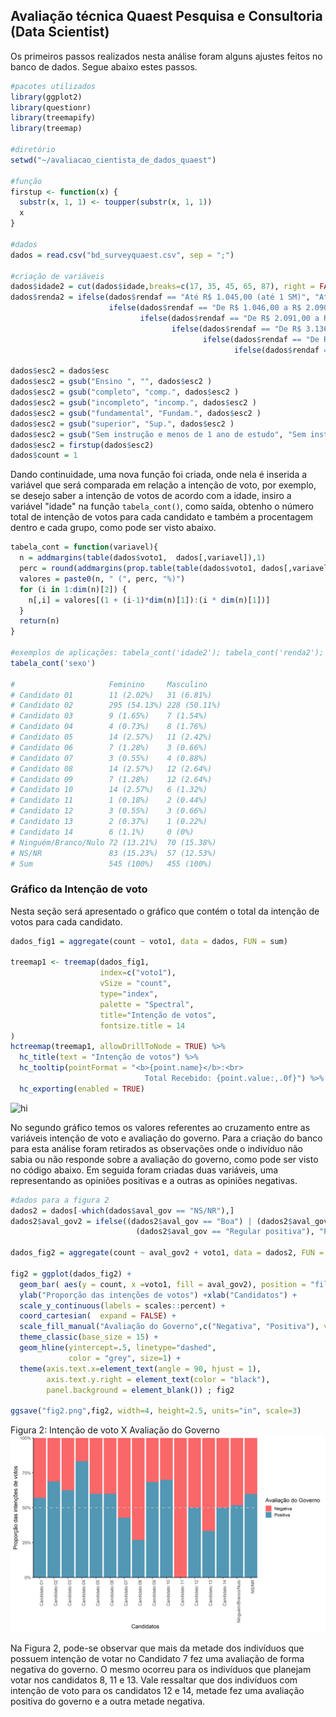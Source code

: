 ## Avaliação técnica Quaest Pesquisa e Consultoria (Data Scientist)

Os primeiros passos realizados nesta análise foram alguns ajustes feitos no banco de dados. Segue abaixo estes passos.
```R
#pacotes utilizados
library(ggplot2)
library(questionr)
library(treemapify)
library(treemap)

#diretório
setwd("~/avaliacao_cientista_de_dados_quaest")

#função
firstup <- function(x) {
  substr(x, 1, 1) <- toupper(substr(x, 1, 1))
  x
}

#dados
dados = read.csv("bd_surveyquaest.csv", sep = ";")

#criação de variáveis
dados$idade2 = cut(dados$idade,breaks=c(17, 35, 45, 65, 87), right = FALSE)
dados$renda2 = ifelse(dados$rendaf == "Até R$ 1.045,00 (até 1 SM)", "Até 1SM",
                      ifelse(dados$rendaf == "De R$ 1.046,00 a R$ 2.090,00 (+ de 1SM até 2 SM)", "+ 1 até 2SM",
                             ifelse(dados$rendaf == "De R$ 2.091,00 a R$ 3.135,00 (+ de 2SM até 3 SM)", "+ 2 até 3SM",
                                    ifelse(dados$rendaf == "De R$ 3.136,00 a R$ 5.225,00 (+ de 3SM até 5 SM)", "+ 3 até 5SM",
                                           ifelse(dados$rendaf == "De R$ 5.226,00 a R$ 10.450,00 (+ de 5SM até 10 SM)", "+ 5 até 10SM",
                                                  ifelse(dados$rendaf == "De R$ 10.451,00 a R$ 15.675,00 (+ de 10SM até 15 SM)", "+ 10 até 15SM" , "+ 15"))))))

dados$esc2 = dados$esc
dados$esc2 = gsub("Ensino ", "", dados$esc2 )
dados$esc2 = gsub("completo", "comp.", dados$esc2 )
dados$esc2 = gsub("incompleto", "incomp.", dados$esc2 )
dados$esc2 = gsub("fundamental", "Fundam.", dados$esc2 )
dados$esc2 = gsub("superior", "Sup.", dados$esc2 )
dados$esc2 = gsub("Sem instrução e menos de 1 ano de estudo", "Sem instr. e menos de 1 ano de estudo", dados$esc2 )
dados$esc2 = firstup(dados$esc2)
dados$count = 1
```


Dando continuidade, uma nova função foi criada, onde nela é inserida a variável que será comparada em relação a intenção de voto, por exemplo, se desejo saber a intenção de votos de acordo com a idade, insiro a variável "idade" na função `tabela_cont()`, como saída, obtenho o número total de intenção de votos para cada candidato e também a procentagem dentro e cada grupo, como pode ser visto abaixo.
```R
tabela_cont = function(variavel){
  n = addmargins(table(dados$voto1,  dados[,variavel]),1)
  perc = round(addmargins(prop.table(table(dados$voto1, dados[,variavel]), margin=2)*100,1),2)
  valores = paste0(n, " (", perc, "%)")
  for (i in 1:dim(n)[2]) {
    n[,i] = valores[(1 + (i-1)*dim(n)[1]):(i * dim(n)[1])]
  }
  return(n)
}

#exemplos de aplicações: tabela_cont('idade2'); tabela_cont('renda2'); tabela_cont('esc2'); tabela_cont('aval_gov2')
tabela_cont('sexo')
                     
#                     Feminino     Masculino   
# Candidato 01        11 (2.02%)   31 (6.81%)  
# Candidato 02        295 (54.13%) 228 (50.11%)
# Candidato 03        9 (1.65%)    7 (1.54%)   
# Candidato 04        4 (0.73%)    8 (1.76%)   
# Candidato 05        14 (2.57%)   11 (2.42%)  
# Candidato 06        7 (1.28%)    3 (0.66%)   
# Candidato 07        3 (0.55%)    4 (0.88%)   
# Candidato 08        14 (2.57%)   12 (2.64%)  
# Candidato 09        7 (1.28%)    12 (2.64%)  
# Candidato 10        14 (2.57%)   6 (1.32%)   
# Candidato 11        1 (0.18%)    2 (0.44%)   
# Candidato 12        3 (0.55%)    3 (0.66%)   
# Candidato 13        2 (0.37%)    1 (0.22%)   
# Candidato 14        6 (1.1%)     0 (0%)      
# Ninguém/Branco/Nulo 72 (13.21%)  70 (15.38%) 
# NS/NR               83 (15.23%)  57 (12.53%) 
# Sum                 545 (100%)   455 (100%)  
```

### Gráfico da Intenção de voto
Nesta seção será apresentado o gráfico que contém o total da intenção de votos para cada candidato. 
```R
dados_fig1 = aggregate(count ~ voto1, data = dados, FUN = sum)

treemap1 <- treemap(dados_fig1, 
                    index=c("voto1"),  
                    vSize = "count",  
                    type="index", 
                    palette = "Spectral",  
                    title="Intenção de votos", 
                    fontsize.title = 14 
)
hctreemap(treemap1, allowDrillToNode = TRUE) %>% 
  hc_title(text = "Intenção de votos") %>% 
  hc_tooltip(pointFormat = "<b>{point.name}</b>:<br>
                              Total Recebido: {point.value:,.0f}") %>% 
  hc_exporting(enabled = TRUE)
```
<img src="fig1.html" alt="hi" class="inline"/>

No segundo gráfico temos os valores referentes ao cruzamento entre as variáveis intenção de voto e avaliação do governo. Para a criação do banco para esta análise foram retirados as observações onde o indivíduo não sabia ou não responde sobre a avaliação do governo, como pode ser visto no código abaixo. Em seguida foram criadas duas variáveis, uma representando as opiniões positivas e a outras as opiniões negativas.

```R
#dados para a figura 2
dados2 = dados[-which(dados$aval_gov == "NS/NR"),]
dados2$aval_gov2 = ifelse((dados2$aval_gov == "Boa") | (dados2$aval_gov == "Ótima ") | 
                            (dados2$aval_gov == "Regular positiva"), "Positiva",  "Negativa") 
                            
dados_fig2 = aggregate(count ~ aval_gov2 + voto1, data = dados2, FUN = sum)

fig2 = ggplot(dados_fig2) +
  geom_bar( aes(y = count, x =voto1, fill = aval_gov2), position = "fill", alpha = .8,color="transparent", stat = "identity")+
  ylab("Proporção das intenções de votos") +xlab("Candidatos") + 
  scale_y_continuous(labels = scales::percent) +
  coord_cartesian(  expand = FALSE) +
  scale_fill_manual("Avaliação do Governo",c("Negativa", "Positiva"), values = c("#f94144", "#277da1" ))+
  theme_classic(base_size = 15) +
  geom_hline(yintercept=.5, linetype="dashed", 
             color = "grey", size=1) +
  theme(axis.text.x=element_text(angle = 90, hjust = 1),
        axis.text.y.right = element_text(color = "black"),
        panel.background = element_blank()) ; fig2

ggsave("fig2.png",fig2, width=4, height=2.5, units="in", scale=3)
```
Figura 2: Intenção de voto X Avaliação do Governo
<img src="fig2.png" alt="hi" class="inline"/>

Na Figura 2, pode-se observar que mais da metade dos indivíduos que possuem intenção de votar no Candidato 7 fez uma avaliação de forma negativa do governo. O mesmo ocorreu para os indivíduos que planejam votar nos candidatos 8, 11 e 13. Vale ressaltar que dos indivíduos com intenção de voto para os candidatos 12 e 14, metade fez uma avaliação positiva do governo e a outra metade negativa.

